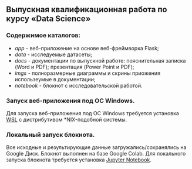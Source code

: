 ## Выпускная квалификационная работа по курсу «Data Science»

### Содержимое каталогов:
- *app* - веб-приложение на основе веб-фреймворка Flask;
- *data* - исследуемые датасеты;
- *docs* - документации по выпускной работе: пояснительная записка (Word и PDF); презентация (Power Point и PDF);
- *imgs* - полноразмерные диаграммы и скрины приожения использеумые в документации;
- *notebook* - блокнот с исследовательской работой.

### Запуск веб-приложения под ОС Windows.

Для запуска веб-приложения под ОС Windows требуется установка [WSL](https://docs.microsoft.com/ru-ru/windows/wsl/install) c дистрибутивом *NIX-подобной системы.
    
### Локальный запуск блокнота.

Все исходные и результирующие данные загружались/сохранялись на Google Диск. Блокнот выполнен на базе Google Colab. Для локального запуска блокнота требуется установка [Jupyter Notebook](https://jupyter.org/).
